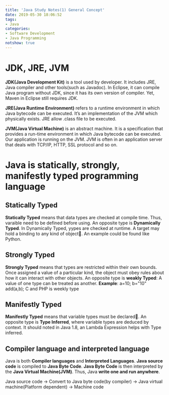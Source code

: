 ```yaml
---
title: 'Java Study Notes(1) General Concept'
date: 2019-05-30 18:06:52
tags: 
- Java
categories: 
- Software Development
- Java Programming
notshow: true
---
```


# JDK, JRE, JVM
**JDK(Java Development Kit)** is a tool used by developer. It includes JRE, Java compiler and other tools(such as Javadoc). In Eclipse, it can compile Java program without JDK, since it has its own version of compiler. Yet, Maven in Eclipse still requires JDK.

**JRE(Java Runtime Environment)** refers to a runtime environment in which Java bytecode can be executed. It’s an implementation of the JVM which physically exists. JRE allow .class file to be executed.

**JVM(Java Virtual Machine)** is an abstract machine. It is a specification that provides a run-time environment in which Java bytecode can be executed. Our application is running on the JVM. JVM is often in an application server that deals with TCP/IP, HTTP, SSL protocol and so on. 

# Java is statically, strongly, manifestly typed programming language

## Statically Typed
**Statically Typed** means that data types are checked at compile time. Thus, varaible need to be defined before using. An opposite type is **Dynamically Typed**. In Dynamically Typed, yypes are checked at runtime. A target may hold a binding to any kind of object. An example could be found like Python.


## Strongly Typed 

**Strongly Typed** means that types are restricted within their own bounds. Once assigned a value of a particular kind, the object must obey rules about how it can interact with other objects. An opposite type is **weakly Typed**: A value of one type can be treated as another. **Example**: a=10; b="10" add(a,b); C and PHP is weekly type

## Manifestly Typed 
**Manifestly Typed** means that variable types must be declared. An opposite type is **Type Inferred**, where variable types are deduced by context. It should noted in Java 1.8, an Lambda Expression helps with Type inferred.

## Compiler language and interpreted language

Java is both **Compiler languages** and **Interpreted Languages**. **Java source code** is compiled to **Java Byte Code**. **Java Byte Code** is then interpreted by the **Java Virtual Machine(JVM)**. Thus, Java **write one and run anywhere**.

Java source code -> Convert to Java byte code(by compiler) -> Java virtual machine(Platform dependent) -> Machine code
